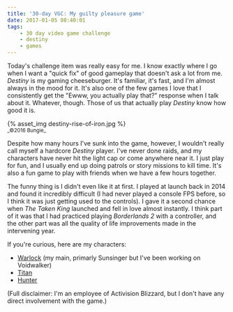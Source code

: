 ```yaml
---
title: '30-day VGC: My guilty pleasure game'
date: 2017-01-05 08:40:01
tags:
    - 30 day video game challenge
    - destiny
    - games
---
```

Today's challenge item was really easy for me. I know exactly where I go when I want a "quick fix" of good gameplay that doesn't ask a lot from me. _Destiny_ is my gaming cheeseburger. It's familiar, it's fast, and I'm almost always in the mood for it. It's also one of the few games I love that I consistently get the "Ewww, you actually play that?" response when I talk about it. Whatever, though. Those of us that actually play _Destiny_ know how good it is.

<p>{% asset_img destiny-rise-of-iron.jpg %}<br><small>_©2016 Bungie_</small></p>

Despite how many hours I've sunk into the game, however, I wouldn't really call myself a hardcore _Destiny_ player. I've never done raids, and my characters have never hit the light cap or come anywhere near it. I just play for fun, and I usually end up doing patrols or story missions to kill time. It's also a fun game to play with friends when we have a few hours together.

The funny thing is I didn't even like it at first. I played at launch back in 2014 and found it incredibly difficult (I had never played a console FPS before, so I think it was just getting used to the controls). I gave it a second chance when _The Taken King_ launched and fell in love almost instantly. I think part of it was that I had practiced playing _Borderlands 2_ with a controller, and the other part was all the quality of life improvements made in the intervening year.

If you're curious, here are my characters:
* [Warlock](https://www.bungie.net/en/Legend/Gear/2/4611686018435027782/2305843009360315733) (my main, primarly Sunsinger but I've been working on Voidwalker)
* [Titan](https://www.bungie.net/en/Legend/Gear/2/4611686018435027782/2305843009333609051)
* [Hunter](https://www.bungie.net/en/Legend/Gear/2/4611686018435027782/2305843009422736459)

(Full disclaimer: I'm an employee of Activision Blizzard, but I don't have any direct involvement with the game.)